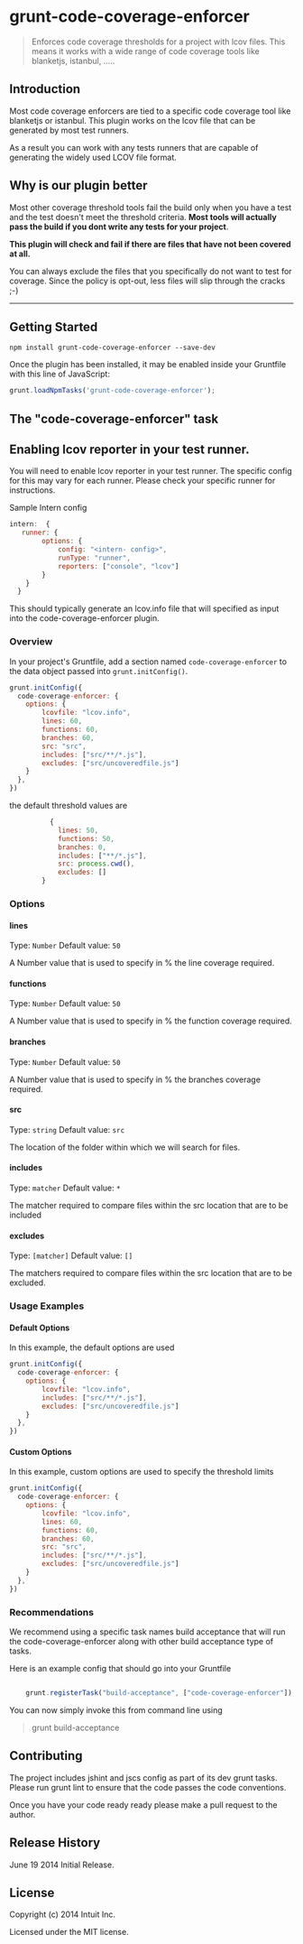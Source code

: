 # grunt-code-coverage-enforcer

> Enforces code coverage thresholds for a project with lcov files. This means it works with a wide range of code coverage tools like blanketjs, istanbul, .....

## Introduction

Most code coverage enforcers are tied to a specific code coverage tool like blanketjs or istanbul.
This plugin works on the lcov file that can be generated by most test runners.

As a result you can work with any tests runners that are capable of generating the widely used LCOV file format.

## Why is our plugin better

Most other coverage threshold tools fail the build only when you have a test and the test doesn't meet the threshold criteria.  **Most tools will actually pass the build if you dont write any tests for your project**.

**This plugin will check and fail if there are files that have not been covered at all.**

You can always exclude the files that you specifically do not want to test for coverage. Since the policy is opt-out, less files will slip through the cracks ;-)

----

## Getting Started

```shell
npm install grunt-code-coverage-enforcer --save-dev
```

Once the plugin has been installed, it may be enabled inside your Gruntfile with this line of JavaScript:

```js
grunt.loadNpmTasks('grunt-code-coverage-enforcer');
```

## The "code-coverage-enforcer" task

## Enabling lcov reporter in your test runner.

You will need to enable lcov reporter in your test runner. The specific config for this may vary for each runner. Please check your specific runner for instructions.

Sample Intern config
```js
intern:  {
   runner: {
        options: {
            config: "<intern- config>",
            runType: "runner",
            reporters: ["console", "lcov"]
        }
    }
  }
```

This should typically generate an lcov.info file that will specified as input into the code-coverage-enforcer plugin.


### Overview
In your project's Gruntfile, add a section named `code-coverage-enforcer` to the data object passed into `grunt.initConfig()`.

```js
grunt.initConfig({
  code-coverage-enforcer: {
    options: {
        lcovfile: "lcov.info",
        lines: 60,
        functions: 60,
        branches: 60,
        src: "src",
        includes: ["src/**/*.js"],
        excludes: ["src/uncoveredfile.js"]
    }
  },
})
```

the default threshold values are 
```js
          {
            lines: 50,
            functions: 50,
            branches: 0,
            includes: ["**/*.js"],
            src: process.cwd(),
            excludes: []
        }
```

### Options

#### lines
Type: `Number`
Default value: `50`

A Number value that is used to specify in % the line coverage required.

#### functions
Type: `Number`
Default value: `50`

A Number value that is used to specify in % the function coverage required.

#### branches
Type: `Number`
Default value: `50`

A Number value that is used to specify in % the branches coverage required.

#### src
Type: `string`
Default value: `src`

The location of the folder within which we will search for files.

#### includes
Type: `matcher`
Default value: `*`

The matcher required to compare files within the src location that are to be included


#### excludes
Type: `[matcher]`
Default value: `[]`

The matchers required to compare files within the src location that are to be excluded.




### Usage Examples

#### Default Options
In this example, the default options are used 

```js
grunt.initConfig({
  code-coverage-enforcer: {
    options: {
        lcovfile: "lcov.info",
        includes: ["src/**/*.js"],
        excludes: ["src/uncoveredfile.js"]
    }
  },
})
```

#### Custom Options
In this example, custom options are used to specify the threshold limits
```js
grunt.initConfig({
  code-coverage-enforcer: {
    options: {
        lcovfile: "lcov.info",
        lines: 60,
        functions: 60,
        branches: 60,
        src: "src",
        includes: ["src/**/*.js"],
        excludes: ["src/uncoveredfile.js"]
    }
  },
})
```


### Recommendations

We recommend using a specific task names build acceptance that will run the code-coverage-enforcer along with other build acceptance type of tasks.

Here is an example config that should go into your Gruntfile 
```js

    grunt.registerTask("build-acceptance", ["code-coverage-enforcer"]);
```

You can now simply invoke this from command line using

> grunt build-acceptance

## Contributing
The project includes jshint and jscs config as part of its dev grunt tasks. Please run grunt lint to ensure that the code passes the code conventions.

Once you have your code ready ready please make a pull request to the author.

## Release History
June 19 2014
Initial Release.

## License
Copyright (c) 2014 Intuit Inc. 

Licensed under the MIT license.
